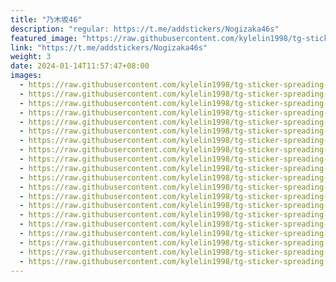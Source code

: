 ```yaml
---
title: "乃木坂46"
description: "regular: https://t.me/addstickers/Nogizaka46s"
featured_image: "https://raw.githubusercontent.com/kylelin1998/tg-sticker-spreading-worldwide-images/main/img/f706508a-763e-4a54-9b82-7516ea22bac6.jpg"
link: "https://t.me/addstickers/Nogizaka46s"
weight: 3
date: 2024-01-14T11:57:47+08:00
images:
  - https://raw.githubusercontent.com/kylelin1998/tg-sticker-spreading-worldwide-images/main/img/f706508a-763e-4a54-9b82-7516ea22bac6.jpg
  - https://raw.githubusercontent.com/kylelin1998/tg-sticker-spreading-worldwide-images/main/img/06ce28c8-1f90-4177-8033-4392e6ef2733.jpg
  - https://raw.githubusercontent.com/kylelin1998/tg-sticker-spreading-worldwide-images/main/img/81a0dec6-eab4-434f-812d-9e19e412cc23.jpg
  - https://raw.githubusercontent.com/kylelin1998/tg-sticker-spreading-worldwide-images/main/img/20550141-9bd8-479b-8d32-10ebcf161761.jpg
  - https://raw.githubusercontent.com/kylelin1998/tg-sticker-spreading-worldwide-images/main/img/e1245e5f-3596-4bbb-926d-b49927e6f149.jpg
  - https://raw.githubusercontent.com/kylelin1998/tg-sticker-spreading-worldwide-images/main/img/9969209d-4596-4087-bf83-f203a1397be7.jpg
  - https://raw.githubusercontent.com/kylelin1998/tg-sticker-spreading-worldwide-images/main/img/691e576f-63fd-4ac4-bfab-f636a2092b8e.jpg
  - https://raw.githubusercontent.com/kylelin1998/tg-sticker-spreading-worldwide-images/main/img/393d030b-603b-4197-9c79-5123c059bc27.jpg
  - https://raw.githubusercontent.com/kylelin1998/tg-sticker-spreading-worldwide-images/main/img/ff6f6915-d2c0-438c-857b-dafc89b32d14.jpg
  - https://raw.githubusercontent.com/kylelin1998/tg-sticker-spreading-worldwide-images/main/img/284bfdca-94d4-487b-9e69-95e2893fd367.jpg
  - https://raw.githubusercontent.com/kylelin1998/tg-sticker-spreading-worldwide-images/main/img/28aa6016-8ee3-4586-a3d7-4657acc94b41.jpg
  - https://raw.githubusercontent.com/kylelin1998/tg-sticker-spreading-worldwide-images/main/img/59ad76de-50f5-409d-8dcb-7e3d5b6b5bc4.jpg
  - https://raw.githubusercontent.com/kylelin1998/tg-sticker-spreading-worldwide-images/main/img/273cd4ca-9a55-43b9-890f-09e467419c08.jpg
  - https://raw.githubusercontent.com/kylelin1998/tg-sticker-spreading-worldwide-images/main/img/2a04876a-0080-4640-a7ae-a4402b7d06e9.jpg
  - https://raw.githubusercontent.com/kylelin1998/tg-sticker-spreading-worldwide-images/main/img/0cc1ba2e-6f7a-43cf-b92a-46dd5cc0c7e9.jpg
  - https://raw.githubusercontent.com/kylelin1998/tg-sticker-spreading-worldwide-images/main/img/011786ea-6c47-4608-8e57-0e5b4855ceea.jpg
  - https://raw.githubusercontent.com/kylelin1998/tg-sticker-spreading-worldwide-images/main/img/389bd46f-b99a-4a1b-8218-0422bafc0c3e.jpg
  - https://raw.githubusercontent.com/kylelin1998/tg-sticker-spreading-worldwide-images/main/img/e9e3ca97-f40e-4698-8dbc-97eaacded318.jpg
  - https://raw.githubusercontent.com/kylelin1998/tg-sticker-spreading-worldwide-images/main/img/9424387c-58ea-4a41-9b96-da55a0c5ba71.jpg
  - https://raw.githubusercontent.com/kylelin1998/tg-sticker-spreading-worldwide-images/main/img/6d8a4e1c-f4cb-4d03-b27c-8d55e2c45ba0.jpg
---
```

